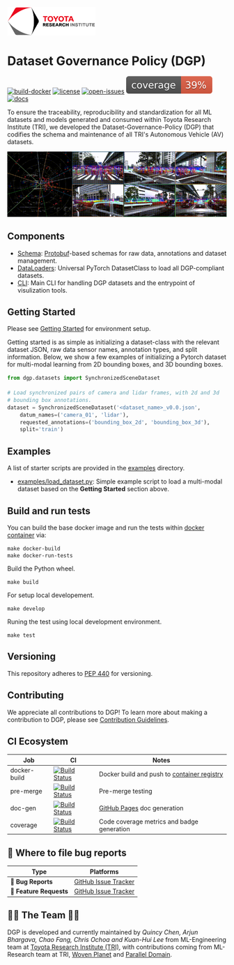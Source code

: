 <!-- markdownlint-disable-next-line -->

[<img src="docs/tri-logo.png" width="40%">](https://www.tri.global/)

# Dataset Governance Policy (DGP)

[![build-docker](https://github.com/TRI-ML/dgp/actions/workflows/build-docker.yml/badge.svg)](https://github.com/TRI-ML/dgp/actions/workflows/build-docker.yml)
[![license](https://img.shields.io/github/license/TRI-ML/dgp.svg)](https://github.com/TRI-ML/dgp/blob/master/LICENSE)
[![open-issues](https://img.shields.io/github/issues/TRI-ML/dgp.svg)](https://github.com/TRI-ML/dgp/issues)
![coverage badge](./docs/coverage.svg)
[![docs](https://img.shields.io/badge/documentation-beta-red)](https://tri-ml.github.io/dgp/)

To ensure the traceability, reproducibility and standardization for all ML
datasets and models generated and consumed within Toyota Research Institute
(TRI), we developed the Dataset-Governance-Policy (DGP) that codifies the schema
and maintenance of all TRI's Autonomous Vehicle (AV) datasets.

<p align="center">
  <img src="docs/3d-viz-proj.gif" alt="3d-viz-proj"/>
</p>

## Components

- [Schema](dgp/proto/README.md):
  [Protobuf](https://developers.google.com/protocol-buffers)-based schemas for
  raw data, annotations and dataset management.
- [DataLoaders](dgp/datasets): Universal PyTorch DatasetClass to load all
  DGP-compliant datasets.
- [CLI](dgp/README.md): Main CLI for handling DGP datasets and the entrypoint of
  visulization tools.

## Getting Started

Please see [Getting Started](docs/GETTING_STARTED.md) for environment setup.

Getting started is as simple as initializing a dataset-class with the relevant
dataset JSON, raw data sensor names, annotation types, and split information.
Below, we show a few examples of initializing a Pytorch dataset for multi-modal
learning from 2D bounding boxes, and 3D bounding boxes.

```python
from dgp.datasets import SynchronizedSceneDataset

# Load synchronized pairs of camera and lidar frames, with 2d and 3d
# bounding box annotations.
dataset = SynchronizedSceneDataset('<dataset_name>_v0.0.json',
    datum_names=('camera_01', 'lidar'),
    requested_annotations=('bounding_box_2d', 'bounding_box_3d'),
    split='train')
```

## Examples

A list of starter scripts are provided in the [examples](examples/) directory.

- [examples/load_dataset.py](examples/load_dataset.py): Simple example script to
  load a multi-modal dataset based on the **Getting Started** section above.

## Build and run tests

You can build the base docker image and run the tests within
[docker container](docs/GETTING_STARTED.md#markdown-header-develop-within-docker)
via:

```shell
make docker-build
make docker-run-tests
```

Build the Python wheel.

```shell
make build
```

For setup local developement.

```shell
make develop
```

Runing the test using local development environment.

```shell
make test
```

## Versioning

This repository adheres to [PEP 440](https://peps.python.org/pep-0440/) for
versioning.

## Contributing

We appreciate all contributions to DGP! To learn more about making a
contribution to DGP, please see [Contribution Guidelines](docs/CONTRIBUTING.md).

## CI Ecosystem

| Job          | CI                                                                                                                                                              | Notes                                                                                           |
| ------------ | --------------------------------------------------------------------------------------------------------------------------------------------------------------- | ----------------------------------------------------------------------------------------------- |
| docker-build | [![Build Status](https://github.com/TRI-ML/dgp/actions/workflows/build-docker.yml/badge.svg)](https://github.com/TRI-ML/dgp/actions/workflows/build-docker.yml) | Docker build and push to [container registry](https://github.com/TRI-ML/dgp/pkgs/container/dgp) |
| pre-merge    | [![Build Status](https://github.com/TRI-ML/dgp/actions/workflows/pre-merge.yml/badge.svg)](https://github.com/TRI-ML/dgp/actions/workflows/pre-merge.yml)       | Pre-merge testing                                                                               |
| doc-gen      | [![Build Status](https://github.com/TRI-ML/dgp/actions/workflows/doc-gen.yml/badge.svg)](https://github.com/TRI-ML/dgp/actions/workflows/doc-gen.yml)           | [GitHub Pages](https://tri-ml.github.io/dgp/) doc generation                                    |
| coverage     | [![Build Status](https://github.com/TRI-ML/dgp/actions/workflows/coverage.yml/badge.svg)](https://github.com/TRI-ML/dgp/actions/workflows/coverage.yml)         | Code coverage metrics and badge generation                                                      |

## 💬 Where to file bug reports

| Type                    | Platforms                                                    |
| ----------------------- | ------------------------------------------------------------ |
| 🚨 **Bug Reports**      | [GitHub Issue Tracker](https://github.com/TRI-ML/dgp/issues) |
| 🎁 **Feature Requests** | [GitHub Issue Tracker](https://github.com/TRI-ML/dgp/issues) |

## 👩‍💻 The Team 👨‍💻

DGP is developed and currently maintained by _Quincy Chen, Arjun Bhargava, Chao
Fang, Chris Ochoa and Kuan-Hui Lee_ from ML-Engineering team at
[Toyota Research Institute (TRI)](https://www.tri.global/), with contributions
coming from ML-Research team at TRI,
[Woven Planet](https://www.woven-planet.global/en) and
[Parallel Domain](https://paralleldomain.com/).
